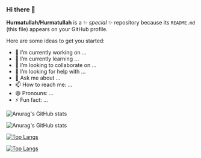 ### Hi there 👋


**Hurmatullah/Hurmatullah** is a ✨ _special_ ✨ repository because its `README.md` (this file) appears on your GitHub profile.

Here are some ideas to get you started:

- 🔭 I’m currently working on ...
- 🌱 I’m currently learning ...
- 👯 I’m looking to collaborate on ...
- 🤔 I’m looking for help with ...
- 💬 Ask me about ...
- 📫 How to reach me: ...
- 😄 Pronouns: ...
- ⚡ Fun fact: ...

![Anurag's GitHub stats](https://github-readme-stats.vercel.app/api?username=Hurmatullah&count_private=true)

![Anurag's GitHub stats](https://github-readme-stats.vercel.app/api?username=Hurmatullah&show_icons=true&theme=radical)

[![Top Langs](https://github-readme-stats.vercel.app/api/top-langs/?username=Hurmatullah)](https://github.com/Hurmatullah/github-readme-stats)

[![Top Langs](https://github-readme-stats.vercel.app/api/top-langs/?username=Hurmatullah&langs_count=8)](https://github.com/Hurmatullah/github-readme-stats)




